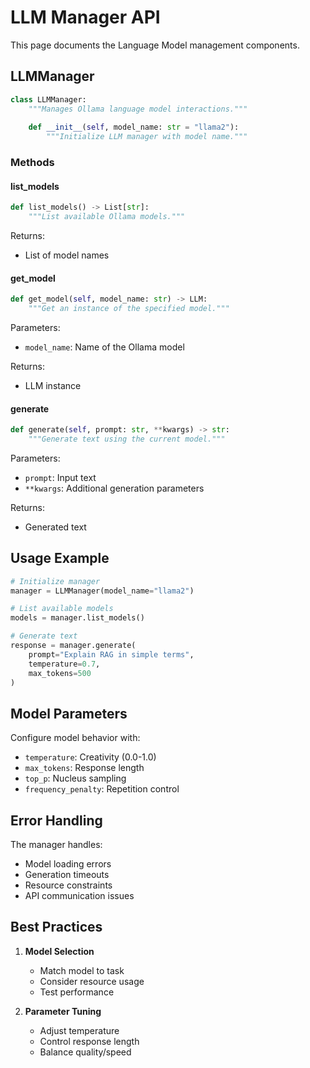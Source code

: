 # LLM Manager API

This page documents the Language Model management components.

## LLMManager

```python
class LLMManager:
    """Manages Ollama language model interactions."""
    
    def __init__(self, model_name: str = "llama2"):
        """Initialize LLM manager with model name."""
```

### Methods

#### list_models
```python
def list_models() -> List[str]:
    """List available Ollama models."""
```

Returns:
- List of model names

#### get_model
```python
def get_model(self, model_name: str) -> LLM:
    """Get an instance of the specified model."""
```

Parameters:
- `model_name`: Name of the Ollama model

Returns:
- LLM instance

#### generate
```python
def generate(self, prompt: str, **kwargs) -> str:
    """Generate text using the current model."""
```

Parameters:
- `prompt`: Input text
- `**kwargs`: Additional generation parameters

Returns:
- Generated text

## Usage Example

```python
# Initialize manager
manager = LLMManager(model_name="llama2")

# List available models
models = manager.list_models()

# Generate text
response = manager.generate(
    prompt="Explain RAG in simple terms",
    temperature=0.7,
    max_tokens=500
)
```

## Model Parameters

Configure model behavior with:

- `temperature`: Creativity (0.0-1.0)
- `max_tokens`: Response length
- `top_p`: Nucleus sampling
- `frequency_penalty`: Repetition control

## Error Handling

The manager handles:

- Model loading errors
- Generation timeouts
- Resource constraints
- API communication issues

## Best Practices

1. **Model Selection**
   - Match model to task
   - Consider resource usage
   - Test performance

2. **Parameter Tuning**
   - Adjust temperature
   - Control response length
   - Balance quality/speed
``` 